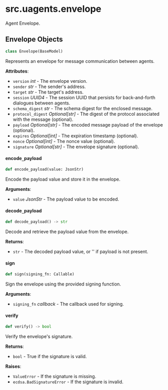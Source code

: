 <a id="src.uagents.envelope"></a>

# src.uagents.envelope

Agent Envelope.

<a id="src.uagents.envelope.Envelope"></a>

## Envelope Objects

```python
class Envelope(BaseModel)
```

Represents an envelope for message communication between agents.

**Attributes**:

- `version` _int_ - The envelope version.
- `sender` _str_ - The sender's address.
- `target` _str_ - The target's address.
- `session` _UUID4_ - The session UUID that persists for back-and-forth
  dialogues between agents.
- `schema_digest` _str_ - The schema digest for the enclosed message.
- `protocol_digest` _Optional[str]_ - The digest of the protocol associated with the message
  (optional).
- `payload` _Optional[str]_ - The encoded message payload of the envelope (optional).
- `expires` _Optional[int]_ - The expiration timestamp (optional).
- `nonce` _Optional[int]_ - The nonce value (optional).
- `signature` _Optional[str]_ - The envelope signature (optional).

<a id="src.uagents.envelope.Envelope.encode_payload"></a>

#### encode`_`payload

```python
def encode_payload(value: JsonStr)
```

Encode the payload value and store it in the envelope.

**Arguments**:

- `value` _JsonStr_ - The payload value to be encoded.

<a id="src.uagents.envelope.Envelope.decode_payload"></a>

#### decode`_`payload

```python
def decode_payload() -> str
```

Decode and retrieve the payload value from the envelope.

**Returns**:

- `str` - The decoded payload value, or '' if payload is not present.

<a id="src.uagents.envelope.Envelope.sign"></a>

#### sign

```python
def sign(signing_fn: Callable)
```

Sign the envelope using the provided signing function.

**Arguments**:

- `signing_fn` _callback_ - The callback used for signing.

<a id="src.uagents.envelope.Envelope.verify"></a>

#### verify

```python
def verify() -> bool
```

Verify the envelope's signature.

**Returns**:

- `bool` - True if the signature is valid.
  

**Raises**:

- `ValueError` - If the signature is missing.
- `ecdsa.BadSignatureError` - If the signature is invalid.

